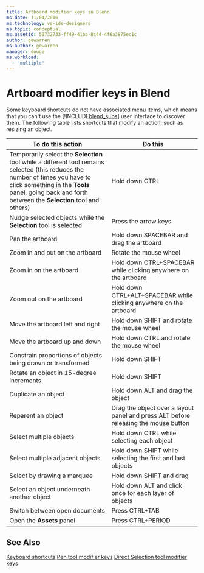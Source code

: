 ```yaml
---
title: Artboard modifier keys in Blend
ms.date: 11/04/2016
ms.technology: vs-ide-designers
ms.topic: conceptual
ms.assetid: 50732733-ff49-41ba-8c44-4f6a3875ec1c
author: gewarren
ms.author: gewarren
manager: douge
ms.workload:
  - "multiple"
---
```

# Artboard modifier keys in Blend
Some keyboard shortcuts do not have associated menu items, which means that you can't use the [!INCLUDE[blend_subs](../debugger/includes/blend_subs_md.md)] user interface to discover them. The following table lists shortcuts that modify an action, such as resizing an object.

|To do this action|Do this|
|-----------------------|-------------|
|Temporarily select the **Selection** tool while a different tool remains selected (this reduces the number of times you have to click something in the **Tools** panel, going back and forth between the **Selection** tool and others)|Hold down CTRL|
|Nudge selected objects while the **Selection** tool is selected|Press the arrow keys|
|Pan the artboard|Hold down SPACEBAR and drag the artboard|
|Zoom in and out on the artboard|Rotate the mouse wheel|
|Zoom in on the artboard|Hold down CTRL+SPACEBAR while clicking anywhere on the artboard|
|Zoom out on the artboard|Hold down CTRL+ALT+SPACEBAR while clicking anywhere on the artboard|
|Move the artboard left and right|Hold down SHIFT and rotate the mouse wheel|
|Move the artboard up and down|Hold down CTRL and rotate the mouse wheel|
|Constrain proportions of objects being drawn or transformed|Hold down SHIFT|
|Rotate an object in 15-degree increments|Hold down SHIFT|
|Duplicate an object|Hold down ALT and drag the object|
|Reparent an object|Drag the object over a layout panel and press ALT before releasing the mouse button|
|Select multiple objects|Hold down CTRL while selecting each object|
|Select multiple adjacent objects|Hold down SHIFT while selecting the first and last objects|
|Select by drawing a marquee|Hold down SHIFT and drag|
|Select an object underneath another object|Hold down ALT and click once for each layer of objects|
|Switch between open documents|Press CTRL+TAB|
|Open the **Assets** panel|Press CTRL+PERIOD|

## See Also
 [Keyboard shortcuts](../designers/keyboard-shortcuts-in-blend.md)
 [Pen tool modifier keys](../designers/pen-tool-modifier-keys-in-blend.md)
 [Direct Selection tool modifier keys](../designers/direct-selection-tool-modifier-keys-in-blend.md)